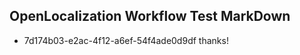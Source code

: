 ## OpenLocalization Workflow Test MarkDown
* 7d174b03-e2ac-4f12-a6ef-54f4ade0d9df thanks!

<!--HONumber=Jul16_HO5-->


